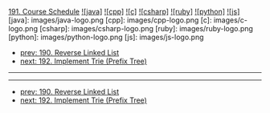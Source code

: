 [191. Course Schedule](https://leetcode.com/problems/course-schedule/)
[![java]](https://github.com/leetcode-study-group/leetcode-java-solutions/blob/master/191-course-schedule.md)
[![cpp]](https://github.com/leetcode-study-group/leetcode-cpp-solutions/blob/master/191-course-schedule.md)
[![c]](https://github.com/leetcode-study-group/leetcode-c-solutions/blob/master/191-course-schedule.md)
[![csharp]](https://github.com/leetcode-study-group/leetcode-csharp-solutions/blob/master/191-course-schedule.md)
[![ruby]](https://github.com/leetcode-study-group/leetcode-ruby-solutions/blob/master/191-course-schedule.md)
[![python]](https://github.com/leetcode-study-group/leetcode-python-solutions/blob/master/191-course-schedule.md)
[![js]](https://github.com/leetcode-study-group/leetcode-js-solutions/blob/master/191-course-schedule.md)
[java]: images/java-logo.png
[cpp]: images/cpp-logo.png
[c]: images/c-logo.png
[csharp]: images/csharp-logo.png
[ruby]: images/ruby-logo.png
[python]: images/python-logo.png
[js]: images/js-logo.png

- [prev: 190. Reverse Linked List](190-reverse-linked-list.md)
- [next: 192. Implement Trie (Prefix Tree)](192-implement-trie-prefix-tree.md)

---


---

- [prev: 190. Reverse Linked List](190-reverse-linked-list.md)
- [next: 192. Implement Trie (Prefix Tree)](192-implement-trie-prefix-tree.md)
